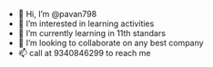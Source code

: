 - 👋 Hi, I’m @pavan798
- 👀 I’m interested in learning activities
- 🌱 I’m currently learning in 11th standars
- 💞️ I’m looking to collaborate on any best company
- 📫 call at 9340846299 to reach me 

<!---
pavan798/pavan798 is a ✨ special ✨ repository because its `README.md` (this file) appears on your GitHub profile.
You can click the Preview link to take a look at your changes.
--->
